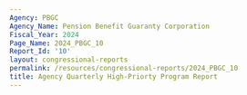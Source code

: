 ```yaml
---
Agency: PBGC
Agency_Name: Pension Benefit Guaranty Corporation
Fiscal_Year: 2024
Page_Name: 2024_PBGC_10
Report_Id: '10'
layout: congressional-reports
permalink: /resources/congressional-reports/2024_PBGC_10
title: Agency Quarterly High-Priorty Program Report
---
```

